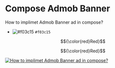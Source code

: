 # Compose Admob Banner
How to implimet Admob Banner ad in compose?
- ![#f03c15](https://placehold.co/15x15/f03c15/f03c15.png) `#f03c15`

$${\color{red}Red}$$

$${\color{red}Red}$$
 
[![How to implimet Admob Banner ad in compose?](https://img.youtube.com/vi/vAlDqS6qj_E/0.jpg)](https://www.youtube.com/watch?v=vAlDqS6qj_E)
